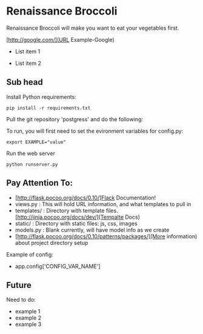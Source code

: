# Renaissance Broccoli

Renaissance Broccoli will make you want to eat your vegetables first. 

[http://google.com/](URL Example-Google)

- List item 1

- List item 2


## Sub head

Install Python requirements:

    pip install -r requirements.txt

Pull the git repository 'postgress' and do the following:


To run, you will first need to set the evironment variables for config.py:

    export EXAMPLE="value"


Run the web server

    python runserver.py

## Pay Attention To:
- [http://flask.pocoo.org/docs/0.10/]Flack Documentation!
- views.py : This will hold URL information, and what templates to pull in
- templates/ : Directory with template files. [http://jinja.pocoo.org/docs/dev/](Tempalte Docs)
- static/ : Directory with static files: js, css, images
- models.py : Blank currently, will have model info as we create
- [http://flask.pocoo.org/docs/0.10/patterns/packages/](More information) about project directory setup

Example of config:
- app.config['CONFIG_VAR_NAME']



## Future

Need to do:
- example 1
- example 2
- example 3
